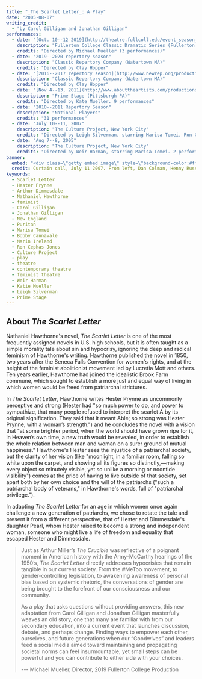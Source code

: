 ```yaml
---
title: "_The Scarlet Letter_: A Play"
date: "2005-08-07"
writing_credit:
  - "by Carol Gilligan and Jonathan Gilligan"
performances:
  - date: "[Oct. 10--12 2019](http://theatre.fullcoll.edu/event_season_detail.php?calendarid=1579)"
    description: "Fullerton College Classic Dramatic Series (Fullerton CA)"
    credits: "Directed by Michael Mueller (3 performances)"
  - date: "2019--2020 repertory season"
    description: "Classic Repertory Company (Watertown MA)"
    credits: "Directed by Clay Hopper"
  - date: "[2016--2017 repertory season](http://www.newrep.org/productions/the-scarlet-letter/)"
    description: "Classic Repertory Company (Watertown MA)"
    credits: "Directed by Clay Hopper"
  - date: "[Nov 4--13, 2011](http://www.abouttheartists.com/productions/105879-the-scarlet-letter-at-new-hazlett-theater-2011)"
    description: "Prime Stage (Pittsburgh PA)"
    credits: "Directed by Kate Mueller. 9 performances"
  - date: "2010--2011 Repertory Season"
    description: "National Players"
    credits: "31 performances"
  - date: "July 10--11, 2007"
    description: "The Culture Project, New York City"
    credits: "Directed by Leigh Silverman, starring Marisa Tomei, Ron Cephas Jones, Bobby Cannavale, and Marin Ireland. 2 performances."
  - date: "Aug 7--8, 2005"
    description: "The Culture Project, New York City"
    credits: "Directed by Weir Harman, starring Marisa Tomei. 2 performances."
banner:
  embed: "<div class=\"getty embed image\" style=\"background-color:#fff;display:inline-block;font-family:'Helvetica Neue',Helvetica,Arial,sans-serif;color:#a7a7a7;font-size:11px;width:100%;max-width:594px;\"><div style=\"padding:0;margin:0;text-align:left;\"><a id='jGvR8ORFQCluhDDcA7DGAw' class='gie-single' href='http://www.gettyimages.com/detail/75398074' target='_blank' style='color:#a7a7a7;text-decoration:none;font-weight:normal !important;border:none;display:inline-block;'>Embed from Getty Images</a><script>window.gie=window.gie||function(c){(gie.q=gie.q||[]).push(c)};gie(function(){gie.widgets.load({id:'jGvR8ORFQCluhDDcA7DGAw',sig:'y9U03mZYPibUfqCpF8dBCzb21jV8j5Js02VuruHjSCc=',w:'594px',h:'399px',items:'75398074',caption: true ,tld:'com',is360: false })});</script><script src='//embed-cdn.gettyimages.com/widgets.js' charset='utf-8' async></script></div><p style=\"margin:0;\"></p></div>"
  credit: Curtain call, July 11 2007. From left, Dan Colman, Henny Russell, Marin Ireland, Marisa Tomei, Bobby Cannavale, Karen Beaumont
keywords:
  - Scarlet Letter
  - Hester Prynne
  - Arthur Dimmesdale
  - Nathaniel Hawthorne
  - feminist
  - Carol Gilligan
  - Jonathan Gilligan
  - New England
  - Puritan
  - Marisa Tomei
  - Bobby Cannavale
  - Marin Ireland
  - Ron Cephas Jones
  - Culture Project
  - play
  - theatre
  - contemporary theatre
  - feminist theatre
  - Weir Harman
  - Katie Mueller
  - Leigh Silverman
  - Prime Stage
---
```


## About _The Scarlet Letter_ 

Nathaniel Hawthorne's novel, _The Scarlet Letter_ is one of the most frequently 
assigned novels in U.S. high schools, but it is often taught as a simple 
morality tale about sin and hypocrisy, ignoring the deep and radical feminism of 
Hawthorne's writing. Hawthorne published the novel in 1850, two years after the 
Seneca Falls Convention for women's rights, and at the height of the feminist 
abolitionist movement led by Lucretia Mott and others. Ten years earlier, 
Hawthorne had joined the idealistic Brook Farm commune, which sought to 
establish a more just and equal way of living in which women would be freed 
from patriarchal strictures. 

In _The Scarlet Letter_, Hawthorne writes Hester Prynne as uncommonly perceptive 
and strong (Hester had "so much power to do, and power to sympathize, that many 
people refused to interpret the scarlet A by its original signification. They 
said that it meant Able; so strong was Hester Prynne, with a woman’s strength.") 
and he concludes the novel with a vision that "at some brighter period, when the 
world should have grown ripe for it, in Heaven’s own time, a new truth would be 
revealed, in order to establish the whole relation between man and woman on a 
surer ground of mutual happiness." Hawthorne's Hester sees the injustice of a 
patriarchal society, but the clarity of her vision (like "moonlight, in a 
familiar room, falling so white upon the carpet, and showing all its figures so 
distinctly,—making every object so minutely visible, yet so unlike a morning or 
noontide visibility") comes at the price of having to live outside of that 
society, set apart both by her own choice and the will of the patriarchs 
("such a patriarchal body of veterans," in Hawthorne's words, full of 
"patriarchal privilege.").

In adapting _The Scarlet Letter_ for an age in which women once again challenge 
a new generation of patriarchs, we chose to rotate the tale and present it from 
a different perspective, that of Hester and Dimmesdale's daughter Pearl, whom 
Hester raised to become a strong and independent woman, someone who might live 
a life of freedom and equality that escaped Hester and Dimmesdale.


> Just as Arthur Miller’s _The Crucible_ was reflective of a poignant moment 
> in American history with the Army-McCarthy hearings of the 1950’s, 
> _The Scarlet Letter_ directly addresses hypocrisies that remain tangible in 
> our current society. From the #MeToo movement, to gender-controlling 
> legislation, to awakening awareness of personal bias based on systemic 
> rhetoric, the conversations of gender are being brought to the forefront of 
> our consciousness and our community. 
> 
> As a play that asks questions without providing answers, this new adaptation
> from Carol Gilligan and Jonathan Gilligan masterfully weaves an old story,
> one that many are familiar with from our secondary education, into a
> current event that launches discussion, debate, and perhaps change. Finding
> ways to empower each other, ourselves, and future generations when our
> “Goodwives” and leaders feed a social media aimed toward maintaining and
> propagating societal norms can feel insurmountable, yet small steps can be
> powerful and you can contribute to either side with your choices.
> 
> --- Michael Mueller, Director, 2019 Fullerton College Production

